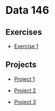 # Data 146 

## Exercises

- [Exercise 1](https://kayarnal.github.io/Data-146/Exercise1/Exercise1.html)

## Projects
- [Project 1](https://kayarnal.github.io/Data-146/Project1/Project1.html)

- [Project 2](https://kayarnal.github.io/Data-146/Project2/Project2.html)

- [Project 3](https://kayarnal.github.io/Data-146/Project3/Project3.html)

